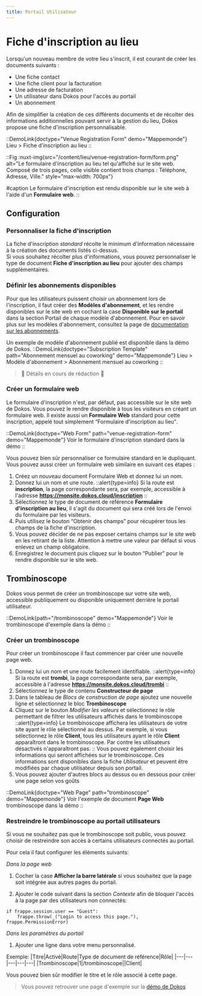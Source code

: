 ```yaml
---
title: Portail Utilisateur
---
```


# Fiche d'inscription au lieu

Lorsqu'un nouveau membre de votre lieu s'inscrit, il est courant de créer les documents suivants :
- Une fiche contact
- Une fiche client pour la facturation
- Une adresse de facturation
- Un utilisateur dans Dokos pour l'accès au portail
- Un abonnement

Afin de simplifier la création de ces différents documents et de récolter des informations additionnelles pouvant servir à la gestion du lieu, Dokos propose une fiche d'inscription personnalisable.

::DemoLink{doctype="Venue Registration Form" demo="Mappemonde"}
Lieu > Fiche d'inscription au lieu
::

::Fig
:nuxt-img{src="/content/lieu/venue-registration-form/form.png" alt="Le formulaire d'inscription au lieu tel qu'affiché sur le site web. Composé de trois pages, celle visible contient trois champs : Téléphone, Adresse, Ville." style="max-width: 700px"}

#caption
Le formulaire d'inscription est rendu disponible sur le site web à l'aide d'un **Formulaire web**.
::

## Configuration

### Personnaliser la fiche d'inscription

La fiche d'inscription *standard* récolte le minimum d'information nécessaire à la création des documents listés ci-dessus.  
Si vous souhaitez récolter plus d'informations, vous pouvez personnaliser le type de document **Fiche d'inscription au lieu** pour ajouter des champs supplémentaires.  

### Définir les abonnements disponibles

Pour que les utilisateurs puissent choisir un abonnement lors de l'inscription, il faut créer des **Modèles d'abonnement**, et les rendre disponibles sur le site web en cochant la case **Disponible sur le portail** dans la section Portail de chaque modèle d'abonnement. Pour en savoir plus sur les modèles d'abonnement, consultez la page de [documentation sur les abonnements](/dokos/ventes/abonnements).

Un exemple de modèle d'abonnement publié est disponible dans la démo de Dokos.
::DemoLink{doctype="Subscription Template" path="Abonnement mensuel au coworking" demo="Mappemonde"}
Lieu > Modèle d'abonnement > Abonnement mensuel au coworking
::

> :construction: Détails en cours de rédaction :construction:

### Créer un formulaire web

Le formulaire d'inscription n'est, par défaut, pas accessible sur le site web de Dokos.
Vous pouvez le rendre disponible à tous les visiteurs en créant un formulaire web.
Il existe aussi un **Formulaire Web** standard pour cette inscription, appelé tout simplement <q>Formulaire d'inscription au lieu</q>.

::DemoLink{doctype="Web Form" path="venue-registration-form" demo="Mappemonde"}
Voir le formulaire d'inscription standard dans la démo
::

Vous pouvez bien sûr personnaliser ce formulaire standard en le dupliquant.
Vous pouvez aussi créer un formulaire web similaire en suivant ces étapes :

1. Créez un nouveau document Formulaire Web et donnez lui un nom.
1. Donnez lui un nom et une route.
::alert{type=info}
Si la route est **inscription**, la page correspondante sera, par exemple, accessible à l'adresse **https://monsite.dokos.cloud/inscription**
::
1. Sélectionnez le type de document de référence **Formulaire d'inscription au lieu**, il s'agit du document qui sera créé lors de l'envoi du formulaire par les visiteurs.
1. Puis utilisez le bouton <q>Obtenir des champs</q> pour récupérer tous les champs de la fiche d'inscription.
1. Vous pouvez décider de ne pas exposer certains champs sur le site web en les retirant de la liste. Attention à mettre une valeur par défaut si vous enlevez un champ obligatoire.
1. Enregistrez le document puis cliquez sur le bouton <q>Publier</q> pour le rendre disponible sur le site web.


## Trombinoscope

Dokos vous permet de créer un trombinoscope sur votre site web, accessible publiquement ou disponible uniquement derrière le portail utilisateur.

::DemoLink{path="/trombinoscope" demo="Mappemonde"}
Voir le trombinoscope d'exemple dans la démo
::

### Créer un trombinoscope

Pour créer un trombinoscope il faut commencer par créer une nouvelle page web.

1. Donnez lui un nom et une route facilement identifiable.
::alert{type=info}
Si la route est __trombi__, la page correspondante sera, par exemple, accessible à l'adresse __https://monsite.dokos.cloud/trombi__
::
2. Sélectionnez le type de contenu __Constructeur de page__
3. Dans le tableau de _Blocs de construction de page_ ajoutez une nouvelle ligne et sélectionnez le bloc __Trombinoscope__
4. Cliquez sur le bouton _Modifier les valeurs_ et sélectionnez le rôle permettant de filtrer les utilisateurs affichés dans le trombinoscope
::alert{type=info}
Le trombinoscope affichera les utilisateurs de votre site ayant le rôle sélectionné au dessus.
Par exemple, si vous sélectionnez le rôle __Client__, tous les utilisateurs ayant le rôle __Client__ apparaîtront dans le trombinoscope.
Par contre les utilisateurs désactivés n'apparaîtront pas.
::
Vous pouvez également choisir les informations qui seront affichées sur le trombinoscope.
Ces informations sont disponibles dans la fiche _Utilisateur_ et peuvent être modifiées par chaque utilisateur depuis son portail.
5. Vous pouvez ajouter d'autres blocs au dessus ou en dessous pour créer une page selon vos goûts

::DemoLink{doctype="Web Page" path="trombinoscope" demo="Mappemonde"}
Voir l'exemple de document **Page Web** trombinoscope dans la démo
::

### Restreindre le trombinoscope au portail utilisateurs

Si vous ne souhaitez pas que le trombinoscope soit public, vous pouvez choisir de restreindre son accès à certains utilisateurs connectés au portail.

Pour cela il faut configurer les éléments suivants:

_Dans la page web_

1. Cocher la case __Afficher la barre latérale__ si vous souhaitez que la page soit intégrée aux autres pages du portail.

2. Ajouter le code suivant dans la section _Contexte_ afin de bloquer l'accès à la page par des utilisateurs non connectés:
```
if frappe.session.user == "Guest":
	frappe.throw(_("Login to access this page."), frappe.PermissionError)
```

_Dans les paramètres du portail_

1. Ajouter une ligne dans votre menu personnalisé.

Exemple:
|Titre|Activé|Route|Type de document de référence|Rôle|
|---|---|---|---|---|
|Trombinoscope|1|/trombinoscope||Client|

Vous pouvez bien sûr modifier le titre et le rôle associé à cette page.


> Vous pouvez retrouver une page d'exemple sur la [démo de Dokos](https://tierslieux.dokos.io)
